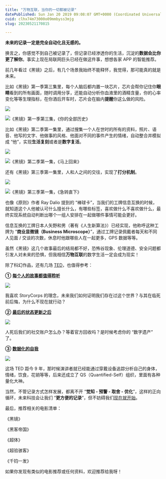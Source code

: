 ```yaml
---
title: "万物互联，当你的一切都被记录"
datePublished: Sun Jan 20 2019 09:08:07 GMT+0000 (Coordinated Universal Time)
cuid: clhx74m73000o09mmbyss3mjg
slug: 20230521170815

---
```


**未来的记录一定是完全自动化且无感的。**

换言之，你感觉不到自己被记录了，但记录已经渗透你的生活，沉淀的**数据会比你更了解你**。事实上现在局联网巨头已经在做这件事，想想各家 APP 的智能推荐。

前几年看过《黑镜》之后，有几个场景我始终不能释怀，我觉得，那可能真的就是未来。

比如《黑镜》第一季第三集里，每个人脑后都内置一块芯片，芯片会帮你记住你**眼睛**看到的所有画面，随时调用分享，还能自动分析你血液里的酒精含量，你的心率变化等等生理指标，在你酒后开车时，芯片会在脑内**提醒**你这么做的风险。

![](https://cdn.hashnode.com/res/hashnode/image/upload/v1684659961625/b55e0437-f964-4444-915f-463ae4b27232.jpeg)

![《黑镜》第一季第三集，《你的全部历史》](https://cdn.hashnode.com/res/hashnode/image/upload/v1684659968133/aaef567a-93ea-4132-981b-0b891a1be17b.jpeg)

比如《黑镜》第二季第一集里，通过搜集一个人在世时的所有的资料，照片、语音、他写的文字、他做事的风格、他面对不同的事件产生的情绪，自动整合并模拟成 “他”，实现**生活复刻**或者是**数字复活**。

![](https://cdn.hashnode.com/res/hashnode/image/upload/v1684659973866/8e3c2d7d-31b2-4e28-8e65-16cc8675a0da.jpeg)

![《黑镜》第二季第一集，《马上回来》](https://cdn.hashnode.com/res/hashnode/image/upload/v1684659977885/d12ca9b0-07a5-411f-b9c2-963ed954d20e.jpeg)

还有《黑镜》第三季第一集里，人和人之间的交往，实现了**打分机制**。

![](https://cdn.hashnode.com/res/hashnode/image/upload/v1684659989914/461c8e75-d31b-46b1-8312-1f331d61ba5b.jpeg)

![《黑镜》第三季第一集，《急转直下》](https://cdn.hashnode.com/res/hashnode/image/upload/v1684659993798/6e1eb4f2-ccda-4098-aa5c-ef4043ac1b74.jpeg)

也像《原则》作者 Ray Dalio 提到的 “棒球卡”，当我们的工牌信息互换的时候，就知道这个人他被认可什么擅长什么，有哪些标签，喜欢做什么不喜欢做什么，最终实现系统自动判断出哪个一组人安排在一起做哪件事情可能会更好。

信息互换的工牌日本人矢野和男（著有《人生新算法》）已经实现，他称呼这种工牌为 “**商业显微镜（Business Microscope）**”，通过工牌记录佩戴者每天和不同人见面 / 交谈的次数，休息时他跟哪些人在一起更多，GPS 数据等等。

虽然《黑镜》这几个故事最后的结局都不好，恐怖谷现象、伦理道德、安全问题都引发人对未来的恐惧，但我相信**万物互联**的数字生活一定会成为现实！

除了科幻作品，还有几场 [TED](http://mp.weixin.qq.com/s?__biz=MzI3MzU5MDA1OQ==&mid=2247484029&idx=1&sn=46564fe260f85e48fe9884b37377eca0&chksm=eb21b039dc56392f39c692cc567b161da3379249857c9b69fc1a1303c1f58dad4dfec318f55f&scene=21#wechat_redirect)，也值得参考：

**①** [**每个人的故事都值得聆听**](http://t.cn/RyNIOKF)

![](https://cdn.hashnode.com/res/hashnode/image/upload/v1684660008212/e9aa95e5-7255-44df-8de4-1a7de9d1522b.jpeg)

我喜欢 StoryCorps 的理念，未来我们如何证明我们存在过这个世界？与其在临死前后悔，为什么不现在就行动？

**②** [**最后的状态更新之后**](http://t.cn/RAcT4O3)

![](https://cdn.hashnode.com/res/hashnode/image/upload/v1684660028992/b848e07d-c291-4977-8c81-c73f3867b059.jpeg)

人死后我们的社交账户怎么办？等着官方回收吗？是时候考虑你的 “数字遗产” 了。

**③** [**数据化的自我**](https://open.163.com/newview/movie/free?mid=M77H72JQL&pid=M77H4NSR3)

![](https://cdn.hashnode.com/res/hashnode/image/upload/v1684660039406/fa94c93b-1916-4121-b13a-f9ed854b152a.jpeg)

这场 TED 距今 9 年，那时候演讲者就已经能通过穿戴设备追踪分析自己的身体，情绪，饮食，花销等等，后来还成立了 QS（Quantified-Self）组织，里面有各种量化大神。

当然，不管记录方式怎样发展，都离不开 “**觉知 - 预警 - 取舍 - 优化**”，这样的正向循环，未来科技会让我们 “**更方便的记录**”，但不妨碍我们[现在就开始](http://mp.weixin.qq.com/s?__biz=MzI3MzU5MDA1OQ==&mid=2247484873&idx=1&sn=b45dd7055fced2c82fbd73482814f94f&chksm=eb21b78ddc563e9b9566f248e8ddc8b665ff5eee22aac28a41a9d6b32f4e78a8a9a2d982ac78&scene=21#wechat_redirect)。

最后，推荐相关的电影清单：

《黑镜》

《黑客帝国》

《超体》

《超验骇客》

《千钧一发》

如果你发现有类似的电影推荐或任何资料，欢迎推荐给我呀！
